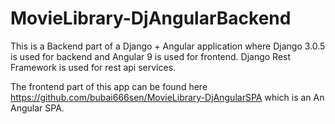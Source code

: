# MovieLibrary-DjAngularBackend

This is a Backend part of a  Django + Angular application where Django 3.0.5 is used for backend and Angular 9 is used for frontend. Django Rest Framework is used for rest api services.

The frontend part of this app can be found here https://github.com/bubai666sen/MovieLibrary-DjAngularSPA which is an An Angular SPA.